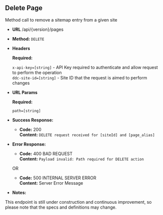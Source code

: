 **Delete Page**
----
Method call to remove a sitemap entry from a given site

* **URL**
/api/{version}/pages

* **Method:**
  `DELETE`
  
*  **Headers**

   **Required:**
 
   `x-api-key=[string]` - API Key required to authenticate and allow request to perform the operation </br>
   `ddc-site-id=[string]` - Site ID that the request is aimed to perform changes
  
* **URL Params**
  
  **Required:**
 
   `path=[string]`

* **Success Response:**

  * **Code:** 200 <br />
    **Content:** `DELETE request received for [siteId] and [page_alias]`
 
* **Error Response:**

  * **Code:** 400 BAD REQUEST <br />
    **Content:** `Payload invalid: Path required for DELETE action`

  OR

  * **Code:** 500 INTERNAL SERVER ERROR <br />
    **Content:** Server Error Message

* **Notes:**

 This endpoint is still under construction and continuous improvement, so please note that the specs and definitions may change.
